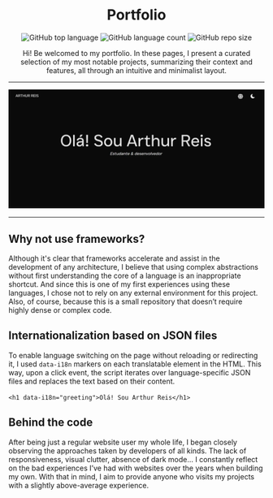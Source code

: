 <div align="center">

# Portfolio

![GitHub top language](https://img.shields.io/github/languages/top/aarthurcreis/Portfolio2025)
![GitHub language count](https://img.shields.io/github/languages/count/aarthurcreis/Portfolio2025)
![GitHub repo size](https://img.shields.io/github/repo-size/aarthurcreis/Portfolio2025)

Hi! Be welcomed to my portfolio. In these pages, I present a curated selection of my most notable projects, summarizing their context and features, all through an intuitive and minimalist layout.
</div>

---

![Portfolio Image](assets/img/portfolio.webp)

---

## Why not use frameworks?

Although it's clear that frameworks accelerate and assist in the development of any architecture, I believe that using complex abstractions without first understanding the core of a language is an inappropriate shortcut. And since this is one of my first experiences using these languages, I chose not to rely on any external environment for this project. Also, of course, because this is a small repository that doesn’t require highly dense or complex code.

## Internationalization based on JSON files

To enable language switching on the page without reloading or redirecting it, I used `data-i18n` markers on each translatable element in the HTML. This way, upon a click event, the script iterates over language-specific JSON files and replaces the text based on their content.

`<h1 data-i18n="greeting">Olá! Sou Arthur Reis</h1>`

## Behind the code

After being just a regular website user my whole life, I began closely observing the approaches taken by developers of all kinds. The lack of responsiveness, visual clutter, absence of dark mode... I constantly reflect on the bad experiences I’ve had with websites over the years when building my own. With that in mind, I aim to provide anyone who visits my projects with a slightly above-average experience.
